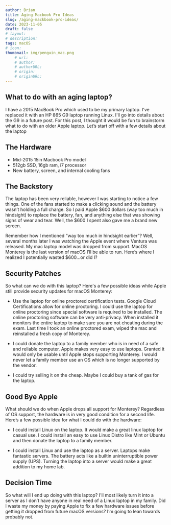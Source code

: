 ```yaml
---
author: Brian
title: Aging Macbook Pro Ideas
slug: /aging-mackbook-pro-ideas/
date: 2023-11-05
draft: false
# layout: 
# description: 
tags: macOS
# icon: 
thumbnail: img/penguin_mac.png
    # url: 
    # author: 
    # authorURL: 
    # origin: 
    # originURL: 
---
```


## What to do with an aging laptop?
I have a 2015 MacBook Pro which used to be my primary laptop. I've replaced it with an HP 865 G9 laptop running Linux. I'll go into details about the G9 in a future post. For this post, I thought it would be fun to brainstorm what to do with an older Apple laptop. Let’s start off with a few details about the laptop

## The Hardware

- Mid-2015 15in Macbook Pro model
- 512gb SSD, 16gb ram, i7 processor
- New battery, screen, and internal cooling fans

## The Backstory
The laptop has been very reliable, however I was starting to notice a few things. One of the fans started to make a clicking sound and the battery wasn’t holding a full charge.  So I paid Apple $600 dollars (way too much in hindsight) to replace the battery, fan, and anything else that was showing signs of wear and tear.  Well, the $600 I spent also gave me a brand new screen.  

Remember how I mentioned “way too much in hindsight earlier”?  Well, several months later I was watching the Apple event where Ventura was released.  My mac laptop model was dropped from support. MacOS Monterey is the last version of macOS I’ll be able to run. Here’s where I realized I potentially wasted $600…or did I?

## Security Patches
So what can we do with this laptop? Here's a few possible ideas while Apple still provide security updates for macOS Monterey:

- Use the laptop for online proctored certification tests. Google Cloud Certifications allow for online proctoring. I could use the laptop for online proctoring since special software is required to be installed. The online proctoring software can be very anti-privacy. When installed it monitors the entire laptop to make sure you are not cheating during the exam. Last time I took an online proctored exam, wiped the mac and reinstalled a fresh copy of Monterey. 

- I could donate the laptop to a family member who is in need of a safe and reliable computer.  Apple makes very easy to use laptops.  Granted it would only be usable until Apple stops supporting Monterey.  I would never let a family member use an OS which is no longer supported by the vendor.

- I could try selling it on the cheap.  Maybe I could buy a tank of gas for the laptop.

## Good Bye Apple
What should we do when Apple drops all support for Monterey? Regardless of OS support, the hardware is in very good condition for a second life. Here’s a few possible idea for what I could do with the hardware:

- I could install Linux on the laptop. It would make a great linux laptop for casual use. I could install an easy to use Linux Distro like Mint or Ubuntu and then donate the laptop to a family member.  

- I could install Linux and use the laptop as a server. Laptops make fantastic servers. The battery acts like a builtin uninterruptible power supply (UPS).  Turning the laptop into a server would make a great addition to my home lab.

## Decision Time
So what will I end up doing with this laptop? I'll most likely turn it into a server as I don’t have anyone in real need of a Linux laptop in my family. Did I waste my money by paying Apple to fix a few hardware issues before getting it dropped from future macOS versions? I’m going to lean towards probably not.
